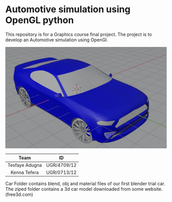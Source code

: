 # Automotive simulation using OpenGL python
This repository is for a Graphics course final project. The project is to develop an Automotive simulation using OpenGl.

![Automotive-simulation](image.PNG)

|   Team             | ID          |
|:------------------:|:-----------:|
| Tesfaye Adugna     |UGR/4709/12  |
| Kenna Tefera       |UGR/0713/12  |

Car Folder contains blend, obj and material files of our first blender trial car. The ziped folder contains a 3d car model downloaded from some website. (free3d.com)